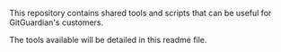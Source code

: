 This repository contains shared tools and scripts that can be useful for GitGuardian's customers.

The tools available will be detailed in this readme file.
